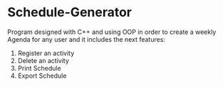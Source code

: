 # Schedule-Generator
<p>Program designed with C++ and using OOP in order to create a weekly Agenda for any user and it includes the next features:</p>
<ol>
  <li>Register an activity</li>
  <li>Delete an activity</li>
  <li>Print Schedule</li>
  <li>Export Schedule</li>
</ol>
